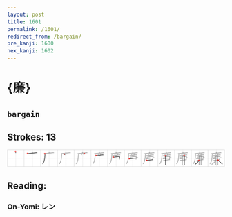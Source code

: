 ```yaml
---
layout: post
title: 1601
permalink: /1601/
redirect_from: /bargain/
pre_kanji: 1600
nex_kanji: 1602
---
```


# {廉}

## `bargain`

## Strokes: 13

<div class="stroke"><img src="../images/E5BB89.png" /></div>

## Reading:

### On-Yomi: レン
